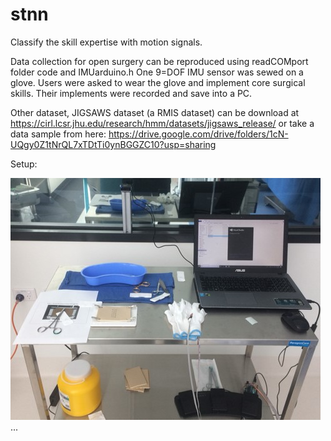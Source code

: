 # stnn

Classify the skill expertise with motion signals.

Data collection for open surgery can be reproduced using readCOMport folder code and IMUarduino.h
One 9=DOF IMU sensor was sewed on a glove. Users were asked to wear the glove and implement core surgical skills. Their implements were recorded and save into a PC.

Other dataset, JIGSAWS dataset (a RMIS dataset) can be download at https://cirl.lcsr.jhu.edu/research/hmm/datasets/jigsaws_release/
or take a data sample from here: https://drive.google.com/drive/folders/1cN-UQgy0Z1tNrQL7xTDtTi0ynBGGZC10?usp=sharing

Setup:

<img src="./Picture1.jpg">
...
